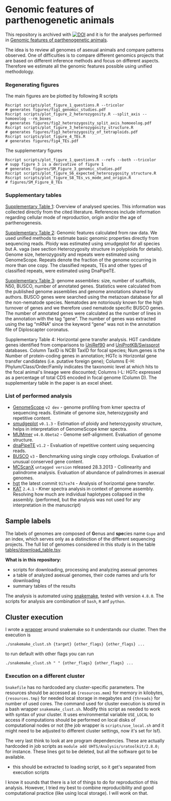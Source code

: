 # Genomic features of parthenogenetic animals

This repository is archived with [![DOI](https://zenodo.org/badge/106611468.svg)](https://zenodo.org/badge/latestdoi/106611468) and it is for the analyses performed in [Genomic features of parthenogenetic animals](https://www.biorxiv.org/content/10.1101/497495v2).

The idea is to review all genomes of asexual animals and compare patterns observed.
One of difficulties is to compare different genomics projects that are based on different inference methods and focus on different aspects. Therefore we estimate all the genomic features possible using unified methodology.

### Regenerating figures

The main figures are be plotted by following R scripts

```
Rscript scripts/plot_figure_1_questions.R --tricolor
# generates figures/fig1_genomic_studies.pdf
Rscript scripts/plot_figure_2_heterozygosity.R --split_axis --homoeolog --rm_boxes
# generates figures/fig2_heterozygosity_split_axis_homoeolog.pdf
Rscript scripts/plot_figure_3_heterozygosity_structure.R
# generates figures/fig3_heterozygosity_of_tetraploids.pdf
Rscript scripts/plot_figure_4_TEs.R
# generates figures/fig4_TEs.pdf
```

The supplementary figures

```
Rscript scripts/plot_figure_1_questions.R --refs --both --tricolor
# supp figure 3 is a derivative of figure 1
# generates figures/SM_Figure_3_genomic_studies.pdf
Rscript scripts/plot_figure_S6_expected_heterozygosity_structure.R
Rscript scripts/plot_figure_S8_TEs_vs_mode_and_origin.R
# figures/SM_Figure_8_TEs
```

### Supplementary tables

[Supplementary Table 1](LaTeX/SM_table_1_reproduction_modes.pdf): Overview of analysed species. This information was collected directly from the cited literature. References include information regarding cellular mode of reproduction, origin and/or the age of parthenogenesis.


[Supplementary Table 2](tables/genome_table_infered_from_reads.tsv): Genomic features calculated from raw data. We used unified methods to estimate basic genomic properties directly from sequencing reads. Ploidy was estimated using smudgeplot for all species but A. vaga (see section Heterozygosity structure in polyploids for details). Genome size, heterozygosity and repeats were estimated using GenomeScope. Repeats denote the fraction of the genome occurring in more than one copy. The classified repeats, TEs and other types of classified repeats, were estimated using DnaPipeTE.


[Supplementary Table 3](tables/assembly_table.tsv): genome assemblies: size, number of scaffolds, N50, BUSCO, number of annotated genes. Statistics were calculated from the published genome assemblies and genome annotations shared by authors. BUSCO genes were searched using the metazoan database for all the non-nematode species. Nematodes are notoriously known for the high turnover of genes and we therefore used nematode specific BUSCO genes. The number of annotated genes were calculated as the number of lines in the annotation with the tag “gene”. The number of genes was extracted using the tag “mRNA” since the keyword “gene” was not in the annotation file of Diploscapter coronatus.

Supplementary Table 4: Horizontal gene transfer analysis.
HGT candidate genes identified from comparisons to [UniRef90](tables/JOH-2020-024.S4Table.HGT_sheet1_uniref.tsv) and [UniProtKB/Swissprot](tables/JOH-2020-024.S4Table.HGT_sheet2_uniprot.tsv) databases. Column TaxID is NCBI TaxID for focal species; Num.genes is the Number of protein-coding genes in annotation; HGTc is Horizontal gene transfer candidates (i.e. putative foreign gene); Columns E-H: Phylum/Class/Order/Family indicates the taxonomic level at which hits to the focal animal's lineage were discounted; Columns I-L: HGTc expressed as a percentage of total CDS encoded in focal genome (Column D). The supplementary table in the paper is an excel sheet.

### List of performed analysis

- [GenomeScope](https://github.com/tbenavi1/genomescope) `v2 dev` - genome profiling from kmer spectra of sequencing reads. Estimate of genome size, heterozygosity and repetitive content.
- [smudgeplot](https://github.com/tbenavi1/smudgeplot) `v0.1.3` - Estimation of ploidy and heterozygosity structure, helps in interpretation of GenomeScope kmer spectra.
- [MUMmer](https://github.com/mummer4/mummer/blob/master/MANUAL.md) `v4.0.0beta2` - Genome self-alignment. Evaluation of genome structure.
- [dnaPipeTE](https://github.com/clemgoub/dnaPipeTE) `v1.2` - Evaluation of repetitive content using sequencing reads.
- [BUSCO](https://busco.ezlab.org/) `v3` - Benchmarking using single copy orthologs. Evaluation of unusual conserved gene content.
- [MCScanX](http://chibba.pgml.uga.edu/mcscan2/) `untagged version` released 28.3.2013 - Collinearity and palindrome analysis. Evaluation of abundance of palindromes in asexual genomes.
- [hgt](https://github.com/reubwn/hgt) the latest commit `917ce74` - Analysis of horizontal gene transfer.
- [KAT](https://github.com/TGAC/KAT) `2.4.1` - Kmer spectra analysis in context of genome assembly. Resolving how much are individual haplotypes collapsed in the assembly. (performed, but the analysis was not used for any interpretation in the manuscript)

## Sample labels

The labels of genomes are composed of **G**enus and **spe**cies name `Gspe` and an index, which serves only as a distinction of the different sequencing projects. The full list of genomes considered in this study is in the table [tables/download_table.tsv](tables/download_table.tsv).

**What is in this repository:**

- scripts for downloading, processing and analyzing asexual genomes
- a table of analyzed asexual genomes, their code names and urls for downloading
- summary tables of the results

The analysis is automated using [snakemake](https://snakemake.readthedocs.io/en/stable/), tested with version `4.8.0`.
The scripts for analysis are combination of `bash`, `R` anf `python`.

## Cluster execution

I wrote a [wrapper](snakemake_clust.sh) around snakemake so it understands our cluster. Then the execution is

```
./snakemake_clust.sh {target} {other_flags} {other_flags} ...
```

to run default with other flags you can run

```
./snakemake_clust.sh " " {other_flags} {other_flags} ...
```

### Execution on a different cluster

`Snakefile` has no hardcoded any cluster-specific parameters. The resources should be accessed as `{resources.mem}` for memory in kilobytes, `{resources.tmp}` for needed local storage in megabytes and `{threads}` for number of used cores. The command used for cluster execution is stored in a bash wrapper `snakemake_clust.sh`. Modify this script as needed to work with syntax of your cluster. It uses environmental variable `USE_LOCAL` to access if computations should be performed on local disks of computational nodes or not (the job wrapper is `scripts/use_local.sh` and it might need to be adjusted to different cluster settings, now it's set for lsf).

The very last think to look at are program dependencies. These are actually hardcoded in job scripts as `module add UHTS/Analysis/sratoolkit/2.8.0;` for instance. These lines got to be deleted, but all the software got to be available.

- this should be extracted to loading script, so it get's separated from execution scripts

I know it sounds that there is a lot of things to do for reproduction of this analysis. However, I tried my best to combine reproducibility and good computational practice (like using local storage). I will wonk on that.
